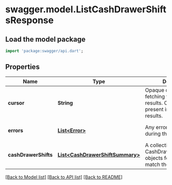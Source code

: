 # swagger.model.ListCashDrawerShiftsResponse

## Load the model package
```dart
import 'package:swagger/api.dart';
```

## Properties
Name | Type | Description | Notes
------------ | ------------- | ------------- | -------------
**cursor** | **String** | Opaque cursor for fetching the next page of results. Cursor is not present in the last page of results. | [optional] [default to null]
**errors** | [**List&lt;Error&gt;**](Error.md) | Any errors that occurred during the request. | [optional] [default to []]
**cashDrawerShifts** | [**List&lt;CashDrawerShiftSummary&gt;**](CashDrawerShiftSummary.md) | A collection of CashDrawerShiftSummary objects for shifts that match the query. | [optional] [default to []]

[[Back to Model list]](../README.md#documentation-for-models) [[Back to API list]](../README.md#documentation-for-api-endpoints) [[Back to README]](../README.md)

